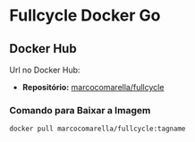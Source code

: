 # Fullcycle Docker Go

## Docker Hub

Url no Docker Hub:

- **Repositório:** [marcocomarella/fullcycle](https://hub.docker.com/repository/docker/marcocomarella/fullcycle)

### Comando para Baixar a Imagem

```sh
docker pull marcocomarella/fullcycle:tagname
